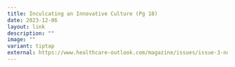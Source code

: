 ```yaml
---
title: Inculcating an Innovative Culture (Pg 18)
date: 2023-12-06
layout: link
description: ""
image: ""
variant: tiptap
external: https://www.healthcare-outlook.com/magazine/issues/issue-3-november-2023
---
```

